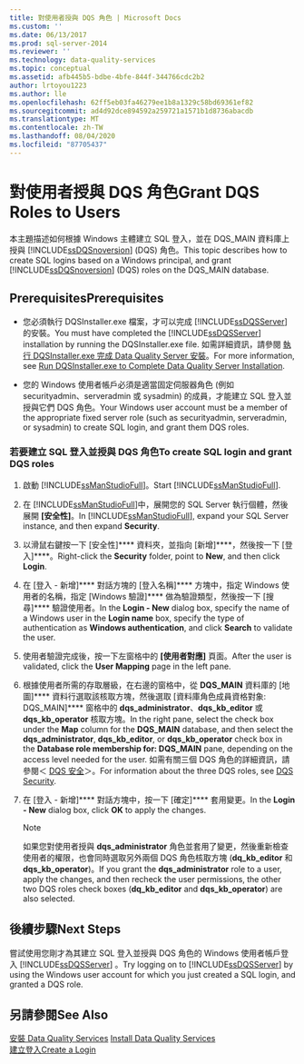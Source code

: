 ```yaml
---
title: 對使用者授與 DQS 角色 | Microsoft Docs
ms.custom: ''
ms.date: 06/13/2017
ms.prod: sql-server-2014
ms.reviewer: ''
ms.technology: data-quality-services
ms.topic: conceptual
ms.assetid: afb445b5-bdbe-4bfe-844f-344766cdc2b2
author: lrtoyou1223
ms.author: lle
ms.openlocfilehash: 62ff5eb03fa46279ee1b8a1329c58bd69361ef82
ms.sourcegitcommit: ad4d92dce894592a259721a1571b1d8736abacdb
ms.translationtype: MT
ms.contentlocale: zh-TW
ms.lasthandoff: 08/04/2020
ms.locfileid: "87705437"
---
```

# <a name="grant-dqs-roles-to-users"></a><span data-ttu-id="2f375-102">對使用者授與 DQS 角色</span><span class="sxs-lookup"><span data-stu-id="2f375-102">Grant DQS Roles to Users</span></span>
  <span data-ttu-id="2f375-103">本主題描述如何根據 Windows 主體建立 SQL 登入，並在 DQS_MAIN 資料庫上授與 [!INCLUDE[ssDQSnoversion](../../includes/ssdqsnoversion-md.md)] (DQS) 角色。</span><span class="sxs-lookup"><span data-stu-id="2f375-103">This topic describes how to create SQL logins based on a Windows principal, and grant [!INCLUDE[ssDQSnoversion](../../includes/ssdqsnoversion-md.md)] (DQS) roles on the DQS_MAIN database.</span></span>  
  
## <a name="prerequisites"></a><span data-ttu-id="2f375-104">Prerequisites</span><span class="sxs-lookup"><span data-stu-id="2f375-104">Prerequisites</span></span>  
  
-   <span data-ttu-id="2f375-105">您必須執行 DQSInstaller.exe 檔案，才可以完成 [!INCLUDE[ssDQSServer](../../includes/ssdqsserver-md.md)] 的安裝。</span><span class="sxs-lookup"><span data-stu-id="2f375-105">You must have completed the [!INCLUDE[ssDQSServer](../../includes/ssdqsserver-md.md)] installation by running the DQSInstaller.exe file.</span></span> <span data-ttu-id="2f375-106">如需詳細資訊，請參閱 [執行 DQSInstaller.exe 完成 Data Quality Server 安裝](run-dqsinstaller-exe-to-complete-data-quality-server-installation.md)。</span><span class="sxs-lookup"><span data-stu-id="2f375-106">For more information, see [Run DQSInstaller.exe to Complete Data Quality Server Installation](run-dqsinstaller-exe-to-complete-data-quality-server-installation.md).</span></span>  
  
-   <span data-ttu-id="2f375-107">您的 Windows 使用者帳戶必須是適當固定伺服器角色 (例如 securityadmin、serveradmin 或 sysadmin) 的成員，才能建立 SQL 登入並授與它們 DQS 角色。</span><span class="sxs-lookup"><span data-stu-id="2f375-107">Your Windows user account must be a member of the appropriate fixed server role (such as securityadmin, serveradmin, or sysadmin) to create SQL login, and grant them DQS roles.</span></span>  
  
### <a name="to-create-sql-login-and-grant-dqs-roles"></a><span data-ttu-id="2f375-108">若要建立 SQL 登入並授與 DQS 角色</span><span class="sxs-lookup"><span data-stu-id="2f375-108">To create SQL login and grant DQS roles</span></span>  
  
1.  <span data-ttu-id="2f375-109">啟動 [!INCLUDE[ssManStudioFull](../../includes/ssmanstudiofull-md.md)]。</span><span class="sxs-lookup"><span data-stu-id="2f375-109">Start [!INCLUDE[ssManStudioFull](../../includes/ssmanstudiofull-md.md)].</span></span>  
  
2.  <span data-ttu-id="2f375-110">在 [!INCLUDE[ssManStudioFull](../../includes/ssmanstudiofull-md.md)]中，展開您的 SQL Server 執行個體，然後展開 **[安全性]**。</span><span class="sxs-lookup"><span data-stu-id="2f375-110">In [!INCLUDE[ssManStudioFull](../../includes/ssmanstudiofull-md.md)], expand your SQL Server instance, and then expand **Security**.</span></span>  
  
3.  <span data-ttu-id="2f375-111">以滑鼠右鍵按一下 [安全性]\*\*\*\* 資料夾，並指向 [新增]\*\*\*\*，然後按一下 [登入]\*\*\*\*。</span><span class="sxs-lookup"><span data-stu-id="2f375-111">Right-click the **Security** folder, point to **New**, and then click **Login**.</span></span>  
  
4.  <span data-ttu-id="2f375-112">在 [登入 - 新增]\*\*\*\* 對話方塊的 [登入名稱]\*\*\*\* 方塊中，指定 Windows 使用者的名稱，指定 [Windows 驗證]\*\*\*\* 做為驗證類型，然後按一下 [搜尋]\*\*\*\* 驗證使用者。</span><span class="sxs-lookup"><span data-stu-id="2f375-112">In the **Login - New** dialog box, specify the name of a Windows user in the **Login name** box, specify the type of authentication as **Windows authentication**, and click **Search** to validate the user.</span></span>  
  
5.  <span data-ttu-id="2f375-113">使用者驗證完成後，按一下左窗格中的 **[使用者對應]** 頁面。</span><span class="sxs-lookup"><span data-stu-id="2f375-113">After the user is validated, click the **User Mapping** page in the left pane.</span></span>  
  
6.  <span data-ttu-id="2f375-114">根據使用者所需的存取層級，在右邊的窗格中，從 **DQS_MAIN** 資料庫的 [地圖]\*\*\*\* 資料行選取該核取方塊，然後選取 [資料庫角色成員資格對象: DQS_MAIN]\*\*\*\* 窗格中的 **dqs_administrator**、**dqs_kb_editor** 或 **dqs_kb_operator** 核取方塊。</span><span class="sxs-lookup"><span data-stu-id="2f375-114">In the right pane, select the check box under the **Map** column for the **DQS_MAIN** database, and then select the **dqs_administrator**, **dqs_kb_editor**, or **dqs_kb_operator** check box in the **Database role membership for: DQS_MAIN** pane, depending on the access level needed for the user.</span></span> <span data-ttu-id="2f375-115">如需有關三個 DQS 角色的詳細資訊，請參閱＜ [DQS 安全](../dqs-security.md)＞。</span><span class="sxs-lookup"><span data-stu-id="2f375-115">For information about the three DQS roles, see [DQS Security](../dqs-security.md).</span></span>  
  
7.  <span data-ttu-id="2f375-116">在 [登入 - 新增]\*\*\*\* 對話方塊中，按一下 [確定]\*\*\*\* 套用變更。</span><span class="sxs-lookup"><span data-stu-id="2f375-116">In the **Login - New** dialog box, click **OK** to apply the changes.</span></span>  
  
    > [!NOTE]  
    >  <span data-ttu-id="2f375-117">如果您對使用者授與 **dqs_administrator** 角色並套用了變更，然後重新檢查使用者的權限，也會同時選取另外兩個 DQS 角色核取方塊 (**dq_kb_editor** 和 **dqs_kb_operator**)。</span><span class="sxs-lookup"><span data-stu-id="2f375-117">If you grant the **dqs_administrator** role to a user, apply the changes, and then recheck the user permissions, the other two DQS roles check boxes (**dq_kb_editor** and **dqs_kb_operator**) are also selected.</span></span>  
  
## <a name="next-steps"></a><span data-ttu-id="2f375-118">後續步驟</span><span class="sxs-lookup"><span data-stu-id="2f375-118">Next Steps</span></span>  
 <span data-ttu-id="2f375-119">嘗試使用您剛才為其建立 SQL 登入並授與 DQS 角色的 Windows 使用者帳戶登入 [!INCLUDE[ssDQSServer](../../includes/ssdqsserver-md.md)] 。</span><span class="sxs-lookup"><span data-stu-id="2f375-119">Try logging on to [!INCLUDE[ssDQSServer](../../includes/ssdqsserver-md.md)] by using the Windows user account for which you just created a SQL login, and granted a DQS role.</span></span>  
  
## <a name="see-also"></a><span data-ttu-id="2f375-120">另請參閱</span><span class="sxs-lookup"><span data-stu-id="2f375-120">See Also</span></span>  
 <span data-ttu-id="2f375-121">[安裝 Data Quality Services](install-data-quality-services.md) </span><span class="sxs-lookup"><span data-stu-id="2f375-121">[Install Data Quality Services](install-data-quality-services.md) </span></span>  
 [<span data-ttu-id="2f375-122">建立登入</span><span class="sxs-lookup"><span data-stu-id="2f375-122">Create a Login</span></span>](../../relational-databases/security/authentication-access/create-a-login.md)  
  
  
